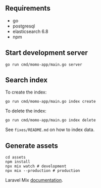 ## Requirements

* go
* postgresql
* elasticsearch 6.8
* npm

## Start development server

```
go run cmd/momo-app/main.go server
```

## Search index

To create the index:

```
go run cmd/momo-app/main.go index create
```

To delete the index:

```
go run cmd/momo-app/main.go index delete
```

See `fixes/README.md` on how to index data.

## Generate assets

```
cd assets
npm install
npx mix watch # development
npx mix --production # production 
```

Laravel Mix [documentation](https://laravel.com/docs/8.x).
